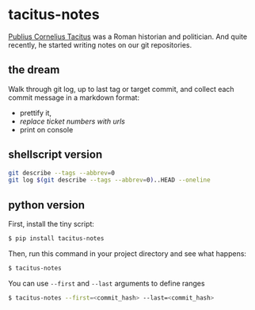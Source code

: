# tacitus-notes

[Publius Cornelius Tacitus](https://en.wikipedia.org/wiki/Tacitus) was a Roman
historian and politician. And quite recently, he started writing notes on our git
repositories.


## the dream

Walk through git log, up to last tag or target commit, and collect each commit
message in a markdown format:
- prettify it,
- *replace ticket numbers with urls*
- print on console

## shellscript version

```bash
git describe --tags --abbrev=0
git log $(git describe --tags --abbrev=0)..HEAD --oneline
```


## python version

First, install the tiny script:

```bash
$ pip install tacitus-notes
```

Then, run this command in your project directory and see what happens:

```bash
$ tacitus-notes
```

You can use `--first` and `--last` arguments to define ranges
```bash
$ tacitus-notes --first=<commit_hash> --last=<commit_hash>
```
